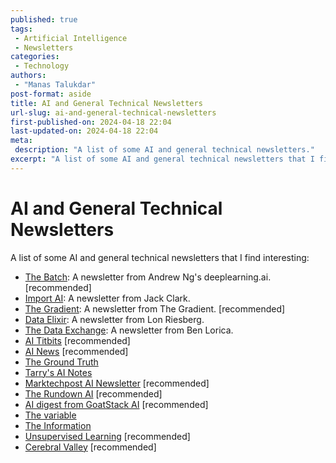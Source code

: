 ```yaml
---
published: true
tags:
 - Artificial Intelligence
 - Newsletters
categories:
 - Technology
authors:
 - "Manas Talukdar"
post-format: aside
title: AI and General Technical Newsletters
url-slug: ai-and-general-technical-newsletters
first-published-on: 2024-04-18 22:04
last-updated-on: 2024-04-18 22:04
meta:
 description: "A list of some AI and general technical newsletters."
excerpt: "A list of some AI and general technical newsletters that I find interesting"
---
```


# AI and General Technical Newsletters

A list of some AI and general technical newsletters that I find interesting:

- [The Batch](https://www.deeplearning.ai/thebatch/): A newsletter from Andrew Ng's deeplearning.ai. [recommended]
- [Import AI](https://jack-clark.net/): A newsletter from Jack Clark.
- [The Gradient](https://thegradient.pub/): A newsletter from The Gradient. [recommended]
- [Data Elixir](https://dataelixir.com/): A newsletter from Lon Riesberg.
- [The Data Exchange](https://thedataexchange.media/): A newsletter from Ben Lorica.
- [AI Titbits](https://www.aitidbits.ai) [recommended]
- [AI News](https://buttondown.email/ainews) [recommended]
- [The Ground Truth](https://ground-truth.beehiiv.com)
- [Tarry's AI Notes](https://www.linkedin.com/newsletters/tarry-s-ai-notes-7014965974319661056/)
- [Marktechpost AI Newsletter](https://www.airesearchinsights.com) [recommended]
- [The Rundown AI](https://www.therundown.ai) [recommended]
- [AI digest from GoatStack AI](https://goatstack.ai) [recommended]
- [The variable](https://medium.com/towards-data-science/newsletters/the-variable)
- [The Information](https://www.theinformation.com)
- [Unsupervised Learning](https://danielmiessler.com) [recommended]
- [Cerebral Valley](https://cerebralvalley.ai) [recommended]
